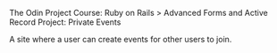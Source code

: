 The Odin Project
Course: Ruby on Rails > Advanced Forms and Active Record
Project: Private Events

A site where a user can create events for other users to join.